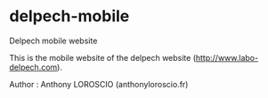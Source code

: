 # delpech-mobile
Delpech mobile website

This is the mobile website of the delpech website (http://www.labo-delpech.com).

Author : Anthony LOROSCIO (anthonyloroscio.fr)

